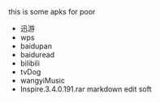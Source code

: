 this is some apks for poor 

* 迅游
* wps
* baidupan
* baiduread
* bilibili
* tvDog
* wangyiMusic
* Inspire.3.4.0.191.rar  markdown edit soft

